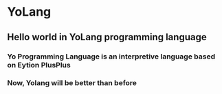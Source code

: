 # YoLang
## Hello world in YoLang programming language

### Yo Programming Language is an interpretive language based on Eytion PlusPlus

### Now, Yolang will be better than before